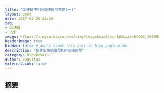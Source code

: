 ```yaml
---
title: "区块链中P2P网络模型构建(一)"
layout: post
date: 2017-08-29 22:10
tag: 
- 区块链
- P2P
image: https://timgsa.baidu.com/timg?image&quality=80&size=b9999_10000&sec=1542007308076&di=771efc26f5d3cc8f12d1428db422595c&imgtype=0&src=http%3A%2F%2Fp0.ifengimg.com%2Fpmop%2F2018%2F0613%2F08825D9DB34DC95D47158B7FD132F3103B0EA908_size61_w580_h330.jpeg
headerImage: true
hidden: false # don't count this post in blog pagination
description: "搭建区块链底层P2P网络模型"
category: blockchain
author: augustus
externalLink: false
---
```


## 摘要
